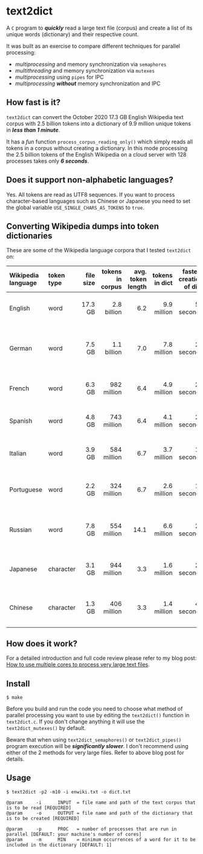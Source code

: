 #  text2dict


A `C` program to ***quickly*** read a large text file (corpus) and create a list of its unique words (dictionary) and their respective count.

It was built as an exercise to compare different techniques for parallel processing:

- *multiprocessing* and memory synchronization via `semaphores`
- *multithreading* and memory synchronization via `mutexes`
- *multiprocessing* using `pipes` for IPC
- *multiprocessing* ***without*** memory synchronization and IPC


## How fast is it?

`text2dict` can convert the October 2020 17.3 GB English Wikipedia text corpus with 2.5 billion tokens into a dictionary of 9.9 million unique tokens in ***less than 1 minute***. 

It has a *fun* function `process_corpus_reading_only()` which simply reads all tokens in a corpus without creating a dictionary. In this mode processing the 2.5 billion tokens of the English Wikipedia on a cloud server with 128 processes takes only ***6 seconds***.


## Does it support non-alphabetic languages?

Yes. All tokens are read as UTF8 sequences. If you want to process character-based languages such as Chinese or Japanese you need to set the global variable `USE_SINGLE_CHARS_AS_TOKENS` to `true`.


## Converting Wikipedia dumps into token dictionaries

These are some of the Wikipedia language corpora that I tested `text2dict` on:

|Wikipedia language|token type|file size|tokens in corpus|avg. token length|tokens in dict|fastest creation of dict|fastest read of corpus|top 10 tokens
|:---|:---|---:|---:|---:|---:|---:|---:|:---|
|English   |word     |17.3 GB|2.8 billion| 6.2|9.9 million|50 seconds|6 seconds| the, of, and, in, to, was, is, for, on, as
|German    |word     | 7.5 GB|1.1 billion| 7.0|7.8 million|29 seconds|2 seconds|der, und, die, in, von, im, des, den kategorie, mit
|French    |word     | 6.3 GB|982 million| 6.4|4.9 million|25 seconds|2 seconds|de, la, le, et, en, du, des, les, est, un
|Spanish   |word     | 4.8 GB|743 million| 6.4|4.1 million|21 seconds| 1 second|de, la, en, el, del, que, los, se, por, un
|Italian   |word     | 3.9 GB|584 million| 6.7|3.7 million|19 seconds| 1 second|di, il, la, in, del, un, che, della, per, nel
|Portuguese|word     | 2.2 GB|324 million| 6.7|2.6 million|15 seconds| 1 second|de, em, do, da, que, no, um, com, uma, para
|Russian   |word     | 7.8 GB|554 million|14.1|6.6 million|26 seconds|2 seconds|на, года, категория, по, году, из, не, был, от, за
|Japanese  |character| 3.1 GB|944 million| 3.3|1.6 million|26 seconds|1  second|の, ー, ン, に, は, ス, た, ル, る, と
|Chinese   |character| 1.3 GB|406 million| 3.3|1.4 million|48 seconds|<1 second|的, 中, 一, 年, 大, 在, 人, 是, 有, 行


## How does it work?

For a detailed introduction and full code review please refer to my blog post: [How to use multiple cores to process very large text files](https://mmlind.github.io/posts/reading_wikipedia_in_seconds_or_how_to_use_multiple_cores_to_process_large_text_files/).


## Install

```
$ make
```

Before you build and run the code you need to choose what method of parallel processing you want to use by editing the `text2dict()` function in `text2dict.c`.
If you don't change anything it will use the `text2dict_mutexes()`  by default.

Beware that when using `text2dict_semaphores()` or `text2dict_pipes()` program execution will be ***significantly slower***. I don't recommend using either of the 2 methods for very large files. Refer to above blog post for details.  

## Usage

```
$ text2dict -p2 -m10 -i enwiki.txt -o dict.txt

@param     -i      INPUT  = file name and path of the text corpus that is to be read [REQUIRED]
@param     -o      OUTPUT = file name and path of the dictionary that is to be created [REQUIRED]

@param     -p      PROC   = number of processes that are run in parallel [DEFAULT: your machine's number of cores]
@param     -m      MIN    = minimum occurrences of a word for it to be included in the dictionary [DEFAULT: 1]

```
